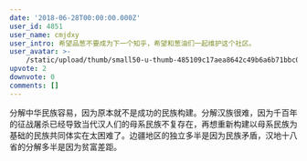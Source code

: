 ```yaml
---
date: '2018-06-28T00:00:00.000Z'
user_id: 4851
user_name: cmjdxy
user_intro: 希望品葱不要成为下一个知乎，希望和葱油们一起维护这个社区。
user_avatar: >-
    /static/upload/thumb/small50-u-thumb-485109c17aea8642c49b6a6b71bbc05eaedf96c8b5df.png
upvote: 2
downvote: 0
comments: []
---
```


分解中华民族容易，因为原本就不是成功的民族构建。分解汉族很难，因为千百年的征战屠杀已经导致当代汉人们的母系民族不复存在，再想重新构建以母系民族为基础的民族共同体实在太困难了。边疆地区的独立多半是因为民族矛盾，汉地十八省的分解多半是因为贫富差距。
